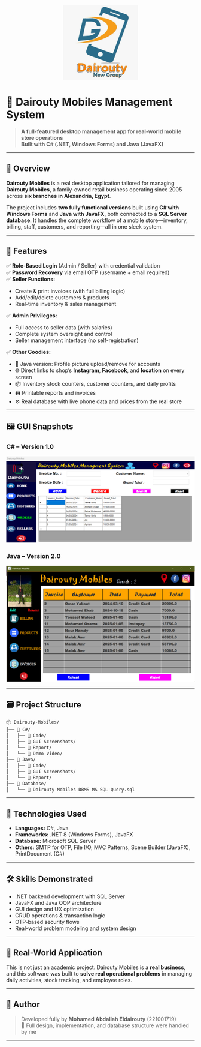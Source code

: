 
<p align="center">
  <img src="Java/Code/Dairouty Mobiles Management System/src/main/resources/dairoutymobiles/Photos/Dairouty New.jpg" width="200"/>
</p>

# 📱 Dairouty Mobiles Management System

> **A full-featured desktop management app for real-world mobile store operations**  
> **Built with C# (.NET, Windows Forms) and Java (JavaFX)**

---

## 🧠 Overview

**Dairouty Mobiles** is a real desktop application tailored for managing **Dairouty Mobiles**, a family-owned retail business operating since 2005 across **six branches in Alexandria, Egypt**.

The project includes **two fully functional versions** built using **C# with Windows Forms** and **Java with JavaFX**, both connected to a **SQL Server database**. It handles the complete workflow of a mobile store—inventory, billing, staff, customers, and reporting—all in one sleek system.

---

## 🧰 Features

✅ **Role-Based Login** (Admin / Seller) with credential validation  
✅ **Password Recovery** via email OTP (username + email required)  
✅ **Seller Functions:**
- Create & print invoices (with full billing logic)
- Add/edit/delete customers & products
- Real-time inventory & sales management

✅ **Admin Privileges:**
- Full access to seller data (with salaries)
- Complete system oversight and control
- Seller management interface (no self-registration)

✅ **Other Goodies:**
- 📸 Java version: Profile picture upload/remove for accounts
- 🌐 Direct links to shop’s **Instagram**, **Facebook**, and **location** on every screen
- 📦 Inventory stock counters, customer counters, and daily profits
- 🖨️ Printable reports and invoices
- ⚙️ Real database with live phone data and prices from the real store

---

## 🖼️ GUI Snapshots

### C# – Version 1.0  
![C# GUI](C%23/GUI%20Screenshots/Orders.png)

### Java – Version 2.0  
![Java GUI](Java/GUI%20Screenshots/Invoices.png)

---

## 🗃️ Project Structure

```
📦 Dairouty-Mobiles/
├── 📁 C#/
│   ├── 📁 Code/
│   ├── 📁 GUI Screenshots/
│   └── 📁 Report/
│   └── 📁 Demo Video/
├── 📁 Java/
│   ├── 📁 Code/
│   ├── 📁 GUI Screenshots/
│   └── 📁 Report/ 
├── 📁 Database/
│   └── 📄 Dairouty Mobiles DBMS MS SQL Query.sql
```

---

## 🧠 Technologies Used

- **Languages:** C#, Java  
- **Frameworks:** .NET 8 (Windows Forms), JavaFX  
- **Database:** Microsoft SQL Server  
- **Others:** SMTP for OTP, File I/O, MVC Patterns, Scene Builder (JavaFX), PrintDocument (C#)

---

## 🛠️ Skills Demonstrated

- .NET backend development with SQL Server
- JavaFX and Java OOP architecture
- GUI design and UX optimization
- CRUD operations & transaction logic
- OTP-based security flows
- Real-world problem modeling and system design

---

## 💼 Real-World Application

This is not just an academic project. Dairouty Mobiles is a **real business**, and this software was built to **solve real operational problems** in managing daily activities, stock tracking, and employee roles.

---

## 📎 Author

> Developed fully by **Mohamed Abdallah Eldairouty** (221001719)  
> 🧠 Full design, implementation, and database structure were handled by me

---
